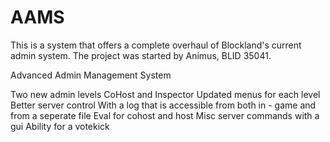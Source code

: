 AAMS
====
This is a system that offers a complete overhaul of Blockland's current admin system. The project was started by Animus, BLID 35041.

Advanced Admin Management System 

Two new admin levels
    CoHost and Inspector
Updated menus for each level
Better server control
    With a log that is accessible from both in - game and from a seperate file
    Eval for cohost and host
    Misc server commands with a gui
Ability for a votekick
